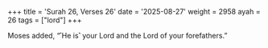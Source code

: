 +++
title = 'Surah 26, Verses 26'
date = '2025-08-27'
weight = 2958
ayah = 26
tags = ["lord"]
+++

Moses added, “˹He is˺ your Lord and the Lord of your forefathers.”